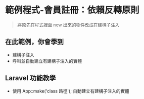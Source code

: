 # 範例程式-會員註冊：依賴反轉原則

> 將原先在程式裡面 new 出來的物件改成在建構子注入

## 在此範例，你會學到

- 建構子注入
- 呼叫並自動建立有建構子注入的實體

## Laravel 功能教學

- 使用 App::make('class 路徑'); 自動建立有建構子注入的實體
